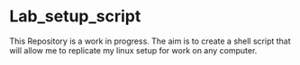 # Lab_setup_script

This Repository is a work in progress. The aim is to create a shell script that will allow me to replicate my linux setup for work on any computer.
